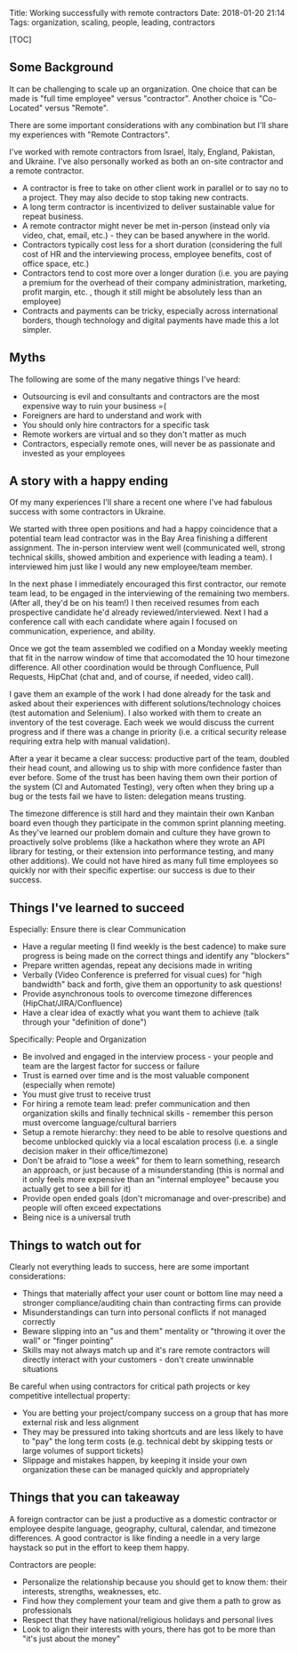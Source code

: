 Title: Working successfully with remote contractors
Date: 2018-01-20 21:14
Tags: organization, scaling, people, leading, contractors

[TOC]

## Some Background
It can be challenging to scale up an organization. One choice that can be made is "full time employee" versus "contractor". Another choice is "Co-Located" versus "Remote".

There are some important considerations with any combination but I'll share my experiences with "Remote Contractors".

I've worked with remote contractors from Israel, Italy, England, Pakistan, and Ukraine. I've also personally worked as both an on-site contractor and a remote contractor.

- A contractor is free to take on other client work in parallel or to say no to a project.  They may also decide to stop taking new contracts.
- A long term contractor is incentivized to deliver sustainable value for repeat business.
- A remote contractor might never be met in-person (instead only via video, chat, email, etc.) - they can be based anywhere in the world.
- Contractors typically cost less for a short duration (considering the full cost of HR and the interviewing process, employee benefits, cost of office space, etc.)
- Contractors tend to cost more over a longer duration (i.e. you are paying a premium for the overhead of their company administration, marketing, profit margin, etc. , though it still might be absolutely less than an employee)
- Contracts and payments can be tricky, especially across international borders, though technology and digital payments have made this a lot simpler.

## Myths
The following are some of the many negative things I've heard:

- Outsourcing is evil and consultants and contractors are the most expensive way to ruin your business =(
- Foreigners are hard to understand and work with
- You should only hire contractors for a specific task
- Remote workers are virtual and so they don't matter as much
- Contractors, especially remote ones, will never be as passionate and invested as your employees

## A story with a happy ending
Of my many experiences I'll share a recent one where I've had fabulous success with some contractors in Ukraine.

We started with three open positions and had a happy coincidence that a potential team lead contractor was in the Bay Area finishing a different assignment.
The in-person interview went well (communicated well, strong technical skills, showed ambition and experience with leading a team). I interviewed him just like I would any new employee/team member.

In the next phase I immediately encouraged this first contractor, our remote team lead, to be engaged in the interviewing of the remaining two members. (After all, they'd be on his team!)
I then received resumes from each prospective candidate he'd already reviewed/interviewed.  Next I had a conference call with each candidate where again I focused on communication, experience, and ability.

Once we got the team assembled we codified on a Monday weekly meeting that fit in the narrow window of time that accomodated the 10 hour timezone difference.
All other coordination would be through Confluence, Pull Requests, HipChat (chat and, and of course, if needed, video call).

I gave them an example of the work I had done already for the task and asked about their experiences with different solutions/technology choices (test automation and Selenium).
I also worked with them to create an inventory of the test coverage. Each week we would discuss the current progress and if there was a change in priority (i.e. a critical security release requiring extra help with manual validation).

After a year it became a clear success: productive part of the team, doubled their head count, and allowing us to ship with more confidence faster than ever before.
Some of the trust has been having them own their portion of the system (CI and Automated Testing), very often when they bring up a bug or the tests fail we have to listen: delegation means trusting.

The timezone difference is still hard and they maintain their own Kanban board even though they participate in the common sprint planning meeting.
As they've learned our problem domain and culture they have grown to proactively solve problems (like a hackathon where they wrote an API library for testing, or their extension into performance testing, and many other additions).
We could not have hired as many full time employees so quickly nor with their specific expertise: our success is due to their success.

## Things I've learned to succeed
Especially: Ensure there is clear Communication

- Have a regular meeting (I find weekly is the best cadence) to make sure progress is being made on the correct things and identify any "blockers"
- Prepare written agendas, repeat any decisions made in writing
- Verbally (Video Conference is preferred for visual cues) for "high bandwidth" back and forth, give them an opportunity to ask questions!
- Provide asynchronous tools to overcome timezone differences (HipChat/JIRA/Confluence)
- Have a clear idea of exactly what you want them to achieve (talk through your "definition of done")


Specifically: People and Organization

- Be involved and engaged in the interview process - your people and team are the largest factor for success or failure
- Trust is earned over time and is the most valuable component (especially when remote)
- You must give trust to receive trust
- For hiring a remote team lead: prefer communication and then organization skills and finally technical skills - remember this person must overcome language/cultural barriers
- Setup a remote hierarchy: they need to be able to resolve questions and become unblocked quickly via a local escalation process (i.e. a single decision maker in their office/timezone)
- Don't be afraid to "lose a week" for them to learn something, research an approach, or just because of a misunderstanding (this is normal and it only feels more expensive than an "internal employee" because you actually get to see a bill for it)
- Provide open ended goals (don't micromanage and over-prescribe) and people will often exceed expectations
- Being nice is a universal truth


## Things to watch out for
Clearly not everything leads to success, here are some important considerations:

- Things that materially affect your user count or bottom line may need a stronger compliance/auditing chain than contracting firms can provide
- Misunderstandings can turn into personal conflicts if not managed correctly
- Beware slipping into an "us and them" mentality or "throwing it over the wall" or "finger pointing"
- Skills may not always match up and it's rare remote contractors will directly interact with your customers - don't create unwinnable situations

Be careful when using contractors for critical path projects or key competitive intellectual property:
- You are betting your project/company success on a group that has more external risk and less alignment
- They may be pressured into taking shortcuts and are less likely to have to "pay" the long term costs (e.g. technical debt by skipping tests or large volumes of support tickets)
- Slippage and mistakes happen, by keeping it inside your own organization these can be managed quickly and appropriately


## Things that you can takeaway
A foreign contractor can be just a productive as a domestic contractor or employee despite language, geography, cultural, calendar, and timezone differences.
A good contractor is like finding a needle in a very large haystack so put in the effort to keep them happy.

Contractors are people:

- Personalize the relationship because you should get to know them: their interests, strengths, weaknesses, etc.
- Find how they complement your team and give them a path to grow as professionals
- Respect that they have national/religious holidays and personal lives
- Look to align their interests with yours, there has got to be more than "it's just about the money"

